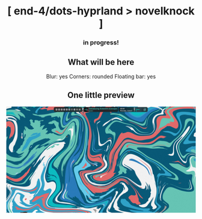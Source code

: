 <div align="center">
    <h1>[ end-4/dots-hyprland > novelknock ]</h1>
    <h3> in progress! </h3>
</div>

<div align="center">

## What will be here
Blur: yes
Corners: rounded
Floating bar: yes

## One little preview
![end-4/dots-hyprland](./assets/novelknock-1.png)
